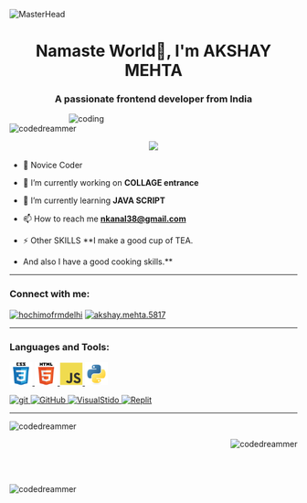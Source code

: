 
![MasterHead](https://i.pinimg.com/originals/57/e3/53/57e353468c03daab4846f3c3418f436f.gif)
<h1 align="center">Namaste World🙏, I'm AKSHAY MEHTA</h1>
<h3 align="center">A passionate frontend developer from India</h3>
<img align="right"alt="coding" width="400" src="https://i.pinimg.com/originals/f1/e7/34/f1e734f9cade86fe737a9aa404ad5677.gif">


<p align="left"> <img src="https://komarev.com/ghpvc/?username=codedreammer&label=Profile%20views&color=0e75b6&style=flat" alt="codedreammer" /> </p>



<p align="center">
  <img src="https://wakatime.com/share/@codedreammer/d7216ee8-78f3-4aea-b3b7-4e37334f0e6e.svg" height="400">
</p>

- 🐣 Novice Coder 
- 🔭 I’m currently working on **COLLAGE entrance**

- 🌱 I’m currently learning **JAVA SCRIPT**

- 📫 How to reach me **nkanal38@gmail.com**

- ⚡ Other SKILLS **I make a good cup of TEA.
- And also I have a good cooking skills.**
<hr>

<h3 align="left">Connect with me:</h3>
<p align="left">
<a href="https://twitter.com/hochimofrmdelhi" target="blank"><img align="center" src="https://raw.githubusercontent.com/rahuldkjain/github-profile-readme-generator/master/src/images/icons/Social/twitter.svg" alt="hochimofrmdelhi" height="30" width="40" /></a>
<a href="https://instagram.com/akshay.mehta.5817" target="blank"><img align="center" src="https://raw.githubusercontent.com/rahuldkjain/github-profile-readme-generator/master/src/images/icons/Social/instagram.svg" alt="akshay.mehta.5817" height="30" width="40" /></a>
</p>
<hr>

<h3 align="left">Languages and Tools:</h3>
<p align="left"> <a href="https://www.w3schools.com/css/" target="_blank" rel="noreferrer"> <img src="https://raw.githubusercontent.com/devicons/devicon/master/icons/css3/css3-original-wordmark.svg" alt="css3" width="40" height="40"/> </a> <a href="https://www.w3.org/html/" target="_blank" rel="noreferrer"> <img src="https://raw.githubusercontent.com/devicons/devicon/master/icons/html5/html5-original-wordmark.svg" alt="html5" width="40" height="40"/> </a> <a href="https://developer.mozilla.org/en-US/docs/Web/JavaScript" target="_blank" rel="noreferrer"> <img src="https://raw.githubusercontent.com/devicons/devicon/master/icons/javascript/javascript-original.svg" alt="javascript" width="40" height="40"/>
<a href="https://www.python.org" target="_blank" rel="noreferrer"> <img src="https://raw.githubusercontent.com/devicons/devicon/master/icons/python/python-original.svg" alt="python" width="40" height="40"/></a> </p>
  <!--tools-->
<p align="left"> <a href="https://git-scm.com/" target="_blank" rel="noreferrer"> <img src="https://www.vectorlogo.zone/logos/git-scm/git-scm-icon.svg" alt="git" width="40" height="40"/> 
<a href="https://github.com/" target="_blank" rel="noreferrer"> <img src="https://raw.githubusercontent.com/rdimascio/icons/932c4cf6c9e2031abeca1c164baa0f76785c16fe/icons/dark/github.svg" alt="GitHub" width="40" height="40"/> 
  <a href="https://code.visualstudio.com/" target="_blank" rel="noreferrer"> <img src="https://www.vectorlogo.zone/logos/visualstudio_code/visualstudio_code-icon.svg" alt="VisualStido" width="40" height="40"/> 
      <a href="https://replit.com/~" target="_blank" rel="noreferrer"> <img src="https://imgs.search.brave.com/_3k-OzBDBC2HY0qu0-ES3eDpn7_3GNGgWASY24m1Zx8/rs:fit:860:0:0:0/g:ce/aHR0cHM6Ly91cGxv/YWQud2lraW1lZGlh/Lm9yZy93aWtpcGVk/aWEvY29tbW9ucy90/aHVtYi83Lzc4L05l/d19SZXBsaXRfTG9n/by5zdmcvMjIwcHgt/TmV3X1JlcGxpdF9M/b2dvLnN2Zy5wbmc" alt="Replit" width="40" height="40"/> 
</a> </p>
<hr>
<!--most used language-->
<p><img align="left" src="https://github-readme-stats.vercel.app/api/top-langs?username=codedreammer&show_icons=true&locale=en&layout=compact" alt="codedreammer" /></p>
<br>
<!--github status-->
<p>&nbsp;<img align="right" src="https://github-readme-stats.vercel.app/api?username=codedreammer&show_icons=true&locale=en" alt="codedreammer" /></p>
<br>
<br>
<p><img align="bottom" src="https://github-readme-streak-stats.herokuapp.com/?user=codedreammer&" alt="codedreammer" /></p>
